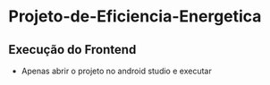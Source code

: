 # Projeto-de-Eficiencia-Energetica

## Execução do Frontend
* Apenas abrir o projeto no android studio e executar